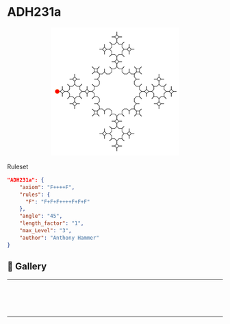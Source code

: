 # ADH231a

<p align="center"><img src="rule-set-images/ADH231a.jpg" alt="ADH231a" width="300px"></p>

Ruleset

```JSON
"ADH231a": {
    "axiom": "F++++F",
    "rules": {
      "F": "F+F+F++++F+F+F"
    },
    "angle": "45",
    "length_factor": "1",
    "max_Level": "3",
    "author": "Anthony Hammer"
}
```

## 🌄 Gallery

<!-- IMAGE-LIST:START - Do not remove or modify this section -->
<!-- prettier-ignore-start -->
<!-- markdownlint-disable -->
<table>
  <tbody>
    <tr>
     <td align="center"><a href=""> <img class="img" src="./Ruleset-shape-examples/adh231a-bicornx2.jpg" alt="" style="vertical-align:top;" width="500" /><br /><sub><b><br/></b></sub></a></td>
     <td align="center"><a href=""> <img class="img" src="./Ruleset-shape-examples/adh231a-heart.jpg" alt="" style=" display: block;
    margin-left: auto;
    margin-right: auto;" width="500" /><br /><sub><b><br/></b></sub></a></td>
    </tr>
    <tr>
     <td align="center"><a href=""> <img class="img" src="./Ruleset-shape-examples/adh231a-quadrilateral.jpg" alt="" style="vertical-align:top;" width="500" /><br /><sub><b><br/></b></sub></a></td>
     <td align="center"><a href=""> <img class="img" src="./Ruleset-shape-examples/ADH231a-supershape.jpg" alt="" style=" display: block;
    margin-left: auto;
    margin-right: auto;" width="500" /><br /><sub><b><br/></b></sub></a></td>
</tr>

 </tbody>
</table>

<!-- markdownlint-restore -->
<!-- prettier-ignore-end -->

<!-- IMAGE-LIST:END -->